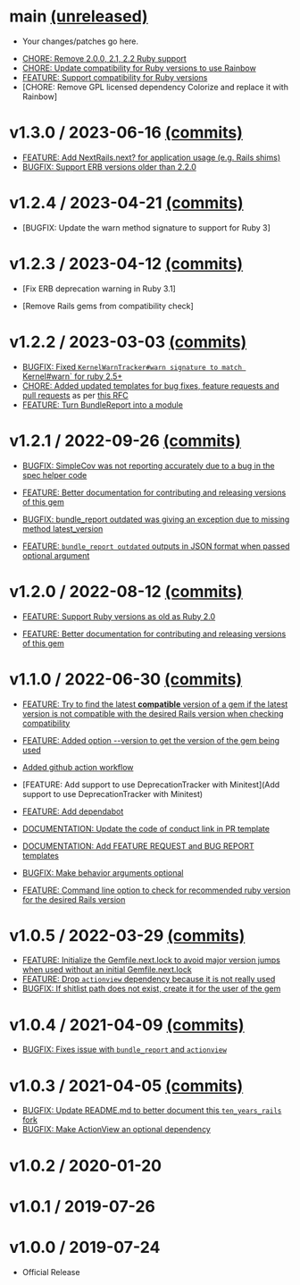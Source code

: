 # main [(unreleased)](https://github.com/fastruby/next_rails/compare/v1.3.0...main)

* Your changes/patches go here.

- [CHORE: Remove 2.0.0, 2.1, 2.2 Ruby support](https://github.com/fastruby/next_rails/pull/126)
- [CHORE: Update compatibility for Ruby versions to use Rainbow](https://github.com/fastruby/next_rails/pull/125)
- [FEATURE: Support compatibility for Ruby versions](https://github.com/fastruby/next_rails/pull/116)
- [CHORE: Remove GPL licensed dependency Colorize and replace it with Rainbow]

# v1.3.0 / 2023-06-16 [(commits)](https://github.com/fastruby/next_rails/compare/v1.2.4...v1.3.0)

- [FEATURE: Add NextRails.next? for application usage (e.g. Rails shims)](https://github.com/fastruby/next_rails/pull/97)
- [BUGFIX: Support ERB versions older than 2.2.0](https://github.com/fastruby/next_rails/pull/100)

# v1.2.4 / 2023-04-21 [(commits)](https://github.com/fastruby/next_rails/compare/v1.2.3...v1.2.4)

- [BUGFIX: Update the warn method signature to support for Ruby 3]

# v1.2.3 / 2023-04-12 [(commits)](https://github.com/fastruby/next_rails/compare/v1.2.2...v1.2.3)

- [Fix ERB deprecation warning in Ruby 3.1]

- [Remove Rails gems from compatibility check]

# v1.2.2 / 2023-03-03 [(commits)](https://github.com/fastruby/next_rails/compare/v1.2.1...v1.2.2)
* [BUGFIX: Fixed `KernelWarnTracker#warn signature to match `Kernel#warn` for ruby 2.5+](https://github.com/fastruby/next_rails/pull/82)
* [CHORE: Added updated templates for bug fixes, feature requests and pull requests](https://github.com/fastruby/next_rails/pull/64) as per [this RFC](https://github.com/fastruby/RFCs/blob/main/2021-10-13-github-templates.md)
* [FEATURE: Turn BundleReport into a module](https://github.com/fastruby/next_rails/pull/63)

# v1.2.1 / 2022-09-26 [(commits)](https://github.com/fastruby/next_rails/compare/v1.2.0...v1.2.1)

- [BUGFIX: SimpleCov was not reporting accurately due to a bug in the spec helper code](https://github.com/fastruby/next_rails/pull/66)

- [FEATURE: Better documentation for contributing and releasing versions of this gem](https://github.com/fastruby/next_rails/pull/53)

- [BUGFIX: bundle_report outdated was giving an exception due to missing method latest_version](https://github.com/fastruby/next_rails/pull/62)

- [FEATURE: `bundle_report outdated` outputs in JSON format when passed optional argument](https://github.com/fastruby/next_rails/pull/61)

# v1.2.0 / 2022-08-12 [(commits)](https://github.com/fastruby/next_rails/compare/v1.1.0...v1.2.0)

- [FEATURE: Support Ruby versions as old as Ruby 2.0](https://github.com/fastruby/next_rails/pull/54)

- [FEATURE: Better documentation for contributing and releasing versions of this gem](https://github.com/fastruby/next_rails/pull/53)

# v1.1.0 / 2022-06-30 [(commits)](https://github.com/fastruby/next_rails/compare/v1.0.5...v1.1.0)

- [FEATURE: Try to find the latest **compatible** version of a gem if the latest version is not compatible with the desired Rails version when checking compatibility](https://github.com/fastruby/next_rails/pull/49)

- [FEATURE: Added option --version to get the version of the gem being used](https://github.com/fastruby/next_rails/pull/38)

- [Added github action workflow](https://github.com/fastruby/next_rails/pull/40)

- [FEATURE: Add support to use DeprecationTracker with Minitest](Add support to use DeprecationTracker with Minitest)

- [FEATURE: Add dependabot](https://github.com/fastruby/next_rails/pull/41)

- [DOCUMENTATION: Update the code of conduct link in PR template](https://github.com/fastruby/next_rails/pull/46)

- [DOCUMENTATION: Add FEATURE REQUEST and BUG REPORT templates ](https://github.com/fastruby/next_rails/pull/48)

- [BUGFIX: Make behavior arguments optional](https://github.com/fastruby/next_rails/pull/44)

- [FEATURE: Command line option to check for recommended ruby version for the desired Rails version](https://github.com/fastruby/next_rails/pull/39)

# v1.0.5 / 2022-03-29 [(commits)](https://github.com/fastruby/next_rails/compare/v1.0.4...v1.0.5)

- [FEATURE: Initialize the Gemfile.next.lock to avoid major version jumps when used without an initial Gemfile.next.lock](https://github.com/fastruby/next_rails/pull/25)
- [FEATURE: Drop `actionview` dependency because it is not really used](https://github.com/fastruby/next_rails/pull/26)
- [BUGFIX: If shitlist path does not exist, create it for the user of the gem](https://github.com/fastruby/next_rails/pull/37)

# v1.0.4 / 2021-04-09 [(commits)](https://github.com/fastruby/next_rails/compare/v1.0.3...v1.0.4)

- [BUGFIX: Fixes issue with `bundle_report` and `actionview`](https://github.com/fastruby/next_rails/pull/22)

# v1.0.3 / 2021-04-05 [(commits)](https://github.com/fastruby/next_rails/compare/v1.0.2...v1.0.3)

- [BUGFIX: Update README.md to better document this `ten_years_rails` fork](https://github.com/fastruby/next_rails/pull/11)
- [BUGFIX: Make ActionView an optional dependency](https://github.com/fastruby/next_rails/pull/6)

# v1.0.2 / 2020-01-20

# v1.0.1 / 2019-07-26

# v1.0.0 / 2019-07-24

- Official Release

